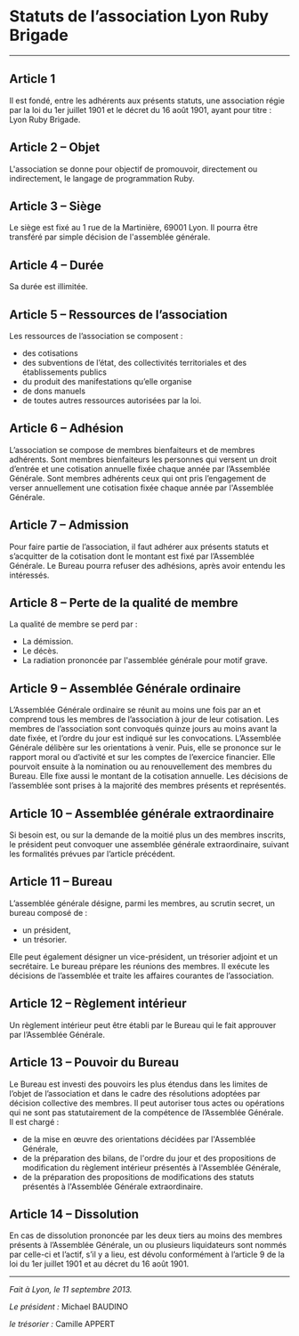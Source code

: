 # Statuts de l’association Lyon Ruby Brigade
<hr>

## Article 1
Il est fondé, entre les adhérents aux présents statuts,  une association régie par la loi du 1er juillet 1901 et le décret du 16 août 1901, ayant pour titre : Lyon Ruby Brigade.

## Article 2 – Objet
L'association se donne pour objectif de promouvoir, directement ou indirectement, le langage de programmation Ruby.

## Article 3 – Siège
Le siège est fixé au 1 rue de la Martinière, 69001 Lyon.
Il pourra être transféré par simple décision de l'assemblée générale.

## Article 4 – Durée
Sa durée est illimitée.

## Article 5 – Ressources de l’association
Les ressources de l’association se composent :
* des cotisations
* des subventions de l’état, des collectivités territoriales et des établissements publics
* du produit des manifestations qu’elle organise
* de dons manuels
* de toutes autres ressources autorisées par la loi.

## Article 6 – Adhésion
L’association se compose de membres bienfaiteurs et de membres adhérents.
Sont membres bienfaiteurs les personnes qui versent un droit d’entrée et une cotisation annuelle fixée chaque année par l’Assemblée Générale.
Sont membres adhérents ceux qui ont pris l’engagement de verser annuellement une cotisation fixée chaque année par l'Assemblée Générale.

## Article 7 – Admission
Pour faire partie de l’association, il faut adhérer aux présents statuts et s’acquitter de la cotisation dont le montant est fixé par l’Assemblée Générale.
Le Bureau pourra refuser des adhésions, après avoir entendu les intéressés.

## Article 8 – Perte de la qualité de membre
La qualité de membre se perd par :
* La démission.
* Le décès.
* La radiation prononcée par l'assemblée générale pour motif grave.

## Article 9 – Assemblée Générale ordinaire
L’Assemblée Générale ordinaire se réunit au moins une fois par an et comprend tous les membres de l’association à jour de leur cotisation.
Les membres de l’association sont convoqués quinze jours au moins avant la date fixée, et l’ordre du jour est indiqué sur les convocations.
L’Assemblée Générale délibère sur les orientations à venir. Puis, elle se prononce sur le rapport moral ou d’activité et sur les comptes de l’exercice financier. Elle pourvoit ensuite à la nomination ou au renouvellement des membres du Bureau.
Elle fixe aussi le montant de la cotisation annuelle.
Les décisions de l’assemblée sont prises à la majorité des membres présents et représentés.

## Article 10 – Assemblée générale extraordinaire
Si besoin est, ou sur la demande de la moitié plus un des membres inscrits, le président peut convoquer une assemblée générale extraordinaire, suivant les formalités prévues par l’article précédent.

## Article 11 – Bureau
L’assemblée générale désigne, parmi les membres, au scrutin secret, un bureau composé de :
* un président,
* un trésorier.

Elle peut également désigner un vice-président, un trésorier adjoint et un secrétaire.
Le bureau prépare les réunions des membres. Il exécute les décisions de l’assemblée et traite les affaires courantes de l’association.
## Article 12 – Règlement intérieur
Un règlement intérieur peut être établi par le Bureau qui le fait approuver par l’Assemblée Générale.
## Article 13 – Pouvoir du Bureau
Le Bureau est investi des pouvoirs les plus étendus dans les limites de l’objet de l’association et dans le cadre des résolutions adoptées par décision collective des membres. Il peut autoriser tous actes ou opérations qui ne sont pas statutairement de la compétence de l’Assemblée Générale. Il est chargé :
* de la mise en œuvre des orientations décidées par l'Assemblée Générale,
* de la préparation des bilans, de l'ordre du jour et des propositions de modification du règlement intérieur présentés à l'Assemblée Générale,
* de la préparation des propositions de modifications des statuts présentés à l'Assemblée Générale extraordinaire.

## Article 14 – Dissolution
En cas de dissolution prononcée par les deux tiers au moins des membres
présents à l’Assemblée Générale, un ou plusieurs liquidateurs sont nommés par
celle-ci et l’actif, s’il y a lieu, est dévolu conformément à l’article 9 de la
loi du 1er juillet 1901 et au décret du 16 août 1901.

<hr>

*Fait à Lyon, le 11 septembre 2013.*

*Le président :*
Michael BAUDINO 

*le trésorier :*
Camille APPERT
